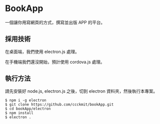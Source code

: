 # BookApp

一個讓你用寫網頁的方式，撰寫並出版 APP 的平台。

## 採用技術

在桌面端，我們使用 electron.js 處理。

在手機端我們還沒開始，預計使用 cordova.js 處理。

## 執行方法

請先安裝好 node.js, electron.js 之後，切到 electron 資料夾，然後執行本專案。

```
$ npm i -g electron
$ git clone https://github.com/ccckmit/bookApp.git
$ cd bookApp/electron
$ npm install
$ electron .
```
